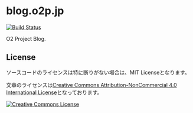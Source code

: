 blog.o2p.jp
===========

[![Build Status](https://travis-ci.org/o2project/blog.o2p.jp.png)](https://travis-ci.org/o2project/blog.o2p.jp)

O2 Project Blog.

## License

ソースコードのライセンスは特に断りがない場合は、MIT Licenseとなります。

文章のライセンスは<a rel="license" href="http://creativecommons.org/licenses/by-nc/4.0/">Creative Commons Attribution-NonCommercial 4.0 International License</a>となっております。

<a rel="license" href="http://creativecommons.org/licenses/by-nc/4.0/"><img alt="Creative Commons License" style="border-width:0" src="http://i.creativecommons.org/l/by-nc/4.0/88x31.png" /></a>

